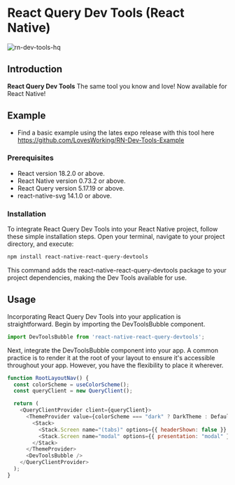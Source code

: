 # React Query Dev Tools (React Native)

![rn-dev-tools-hq](https://github.com/LovesWorking/react-query-external-dash/assets/111514077/cba61dd3-bd3f-47a7-9573-1efa088084a0)

  
## Introduction

**React Query Dev Tools** The same tool you know and love! Now available for React Native!

## Example 
- Find a basic example using the lates expo release with this tool here https://github.com/LovesWorking/RN-Dev-Tools-Example

### Prerequisites
- React version 18.2.0 or above.
- React Native version 0.73.2 or above.
- React Query version 5.17.19 or above.
- react-native-svg 14.1.0 or above.
  
### Installation

To integrate React Query Dev Tools into your React Native project, follow these simple installation steps. Open your terminal, navigate to your project directory, and execute:

```bash
npm install react-native-react-query-devtools
```
This command adds the react-native-react-query-devtools package to your project dependencies, making the Dev Tools available for use.

## Usage
Incorporating React Query Dev Tools into your application is straightforward. Begin by importing the DevToolsBubble component.
```javascript
import DevToolsBubble from 'react-native-react-query-devtools';
```

Next, integrate the DevToolsBubble component into your app. A common practice is to render it at the root of your layout to ensure it's accessible throughout your app. However, you have the flexibility to place it wherever.
  
```javascript
function RootLayoutNav() {
  const colorScheme = useColorScheme();
  const queryClient = new QueryClient();

  return (
    <QueryClientProvider client={queryClient}>
      <ThemeProvider value={colorScheme === "dark" ? DarkTheme : DefaultTheme}>
        <Stack>
          <Stack.Screen name="(tabs)" options={{ headerShown: false }} />
          <Stack.Screen name="modal" options={{ presentation: "modal" }} />
        </Stack>
      </ThemeProvider>
      <DevToolsBubble />
    </QueryClientProvider>
  );
}
```
